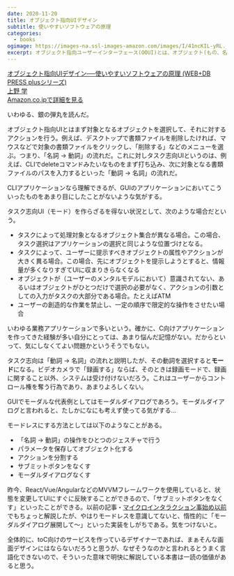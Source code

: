 ```yaml
---
date: 2020-11-20
title: オブジェクト指向UIデザイン
subtitle: 使いやすいソフトウェアの原理
categories:
  - books
ogimage: https://images-na.ssl-images-amazon.com/images/I/41ncKIL-yRL._SX350_BO1,204,203,200_.jpg
excerpt: オブジェクト指向ユーザーインターフェース(OOUI)とは、オブジェクト(もの、名詞)を起点としてUIを設計すること。
---
```


<div class="__media"><a href="https://www.amazon.co.jp/dp/4297113511/?tag=warikiru-22" target="_blank" rel="noopener">
<img src="https://images-na.ssl-images-amazon.com/images/I/41ncKIL-yRL._SX350_BO1,204,203,200_.jpg" alt="" class="__media__image">
<div class="__media__body">
    <div>オブジェクト指向UIデザイン──使いやすいソフトウェアの原理 (WEB+DB PRESS plusシリーズ)</div>
    <div class="__media__text">上野 学</div>
    <div>Amazon.co.jpで詳細を見る</div>
</div>
</a></div>

いわゆる、銀の弾丸を読んだ。

オブジェクト指向UIとはまず対象となるオブジェクトを選択して、それに対するアクションを行う。例えば、デスクトップで書類ファイルを削除したければ、マウスなどで対象の書類ファイルをクリックし、「削除する」などのメニューを選ぶ。つまり、「名詞 -> 動詞」の流れだ。これに対しタスク志向UIというのは、例えば、CLIでdeleteコマンドみたいなものをまず打ち込み、次に対象となる書類ファイルのパスを入力するといった「動詞 -> 名詞」の流れだ。

CLIアプリケーションなら理解できるが、GUIのアプリケーションにおいてこういったものをあまり目にしたことがないような気がする。

タスク志向UI（モード）を作らざるを得ない状況として、次のような場合だという。

- タスクによって処理対象となるオブジェクト集合が異なる場合。この場合、タスク選択はアプリケーションの選択と同じような位置づけとなる。
- タスクによって、ユーザーに提示すべきオブジェクトの属性やアクションが大きく異る場合。この場合、先にオブジェクトを提示しようとすると、情報量が多くなりすぎてUIに収まりきらなくなる
- オブジェクトが（ユーザーのメンタルモデルにおいて）意識されてない、あるいはオブジェクトがひとつだけで選択の必要がなく、アクションの引数としての入力がタスクの大部分である場合。たとえばATM
- ユーザーの創造的な作業を禁止し、一定の順序で限定的な操作をさせたい場合

いわゆる業務アプリケーションで多いという。確かに、C向けアプリケーションを作ってきた経験が多い自分にとっては、あまり悩んだ記憶がない。だからといって、気にしなくてよい問題かというそうでもない。

タスク志向は「動詞 -> 名詞」の流れと説明したが、その動詞を選択すると**モード**になる。ビデオカメラで「録画する」ならば、そのときは録画モードで、録画に関すること以外、システムは受け付けないだろう。これはユーザーからコントロール権を奪う行為であり、あまりよろしくない。

GUIでモーダルな代表例としてはモーダルダイアログであろう。モーダルダイアログと言われると、たしかになにも考えず使ってる気がする...

モードレスにする方法としては以下のようなことがある。

- 「名詞 -> 動詞」の操作をひとつのジェスチャで行う
- パラメータを保存してオブジェクト化する
- アクションを分割する
- サブミットボタンをなくす
- モーダルダイアログなくす

昨今、React/Vue/AngularなどのMVVMフレームワークを使用していると、状態を変更してUIにすぐに反映することができるので、「サブミットボタンをなくす」といったことができる。以前の記事・[マイクロインタラクション事始め以前](/mol/log/microinteractions/)でもちょっと解説したが、やはりモードレスを意識してないと、惰性的に「モーダルダイアログ展開して〜」といった実装をしがちである。気をつけないと。

全体的に、toC向けのサービスを作っているデザイナーであれば、まぁそんな画面デザインにはならないだろうと思うが、なぜそうなのかと言われるとうまく言語化できないので、そういった意味で明快に解説している本書は一読の価値があると思う。